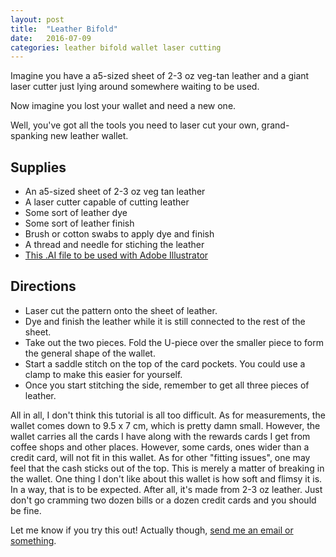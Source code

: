```yaml
---
layout: post
title:  "Leather Bifold"
date:   2016-07-09
categories: leather bifold wallet laser cutting
---
```


Imagine you have a a5-sized sheet of 2-3 oz veg-tan leather and a giant laser cutter just lying around somewhere waiting to be used.

Now imagine you lost your wallet and need a new one.

Well, you've got all the tools you need to laser cut your own, grand-spanking new leather wallet.

## Supplies
* An a5-sized sheet of 2-3 oz veg tan leather
* A laser cutter capable of cutting leather
* Some sort of leather dye
* Some sort of leather finish
* Brush or cotton swabs to apply dye and finish
* A thread and needle for stiching the leather
* [This .AI file to be used with Adobe Illustrator](/downloads/bifoldv5.ai)

## Directions
* Laser cut the pattern onto the sheet of leather.
* Dye and finish the leather while it is still connected to the rest of the sheet.
* Take out the two pieces. Fold the U-piece over the smaller piece to form the general shape of the wallet.
* Start a saddle stitch on the top of the card pockets. You could use a clamp to make this easier for yourself.
* Once you start stitching the side, remember to get all three pieces of leather. 

All in all, I don't think this tutorial is all too difficult. As for measurements, the wallet comes down to 9.5 x 7 cm, which is pretty damn small. However, the wallet carries all the cards I have along with the rewards cards I get from coffee shops and other places. However, some cards, ones wider than a credit card, will not fit in this wallet. As for other "fitting issues", one may feel that the cash sticks out of the top. This is merely a matter of breaking in the wallet. One thing I don't like about this wallet is how soft and flimsy it is. In a way, that is to be expected. After all, it's made from 2-3 oz leather. Just don't go cramming two dozen bills or a dozen credit cards and you should be fine.

Let me know if you try this out! Actually though, [send me an email or something](mailto:william@chilly.blue).

